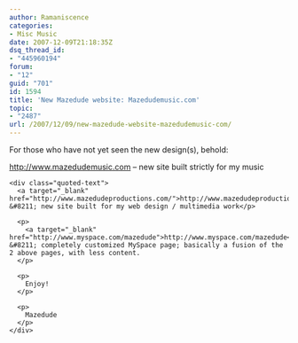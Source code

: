 ```yaml
---
author: Ramaniscence
categories:
- Misc Music
date: 2007-12-09T21:18:35Z
dsq_thread_id:
- "445960194"
forum:
- "12"
guid: "701"
id: 1594
title: 'New Mazedude website: Mazedudemusic.com'
topic:
- "2487"
url: /2007/12/09/new-mazedude-website-mazedudemusic-com/
---
```


<div class="quoted-text">
  For those who have not yet seen the new design(s), behold:</p> 
  
  <p>
    <a target="_blank" href="http://www.mazedudemusic.com/">http://www.mazedudemusic.com</a> &#8211; new site built strictly for my music</div> 
    
    <div class="quoted-text">
      <a target="_blank" href="http://www.mazedudeproductions.com/">http://www.mazedudeproductions.com</a> &#8211; new site built for my web design / multimedia work</p> 
      
      <p>
        <a target="_blank" href="http://www.myspace.com/mazedude">http://www.myspace.com/mazedude</a> &#8211; completely customized MySpace page; basically a fusion of the 2 above pages, with less content.
      </p>
      
      <p>
        Enjoy!
      </p>
      
      <p>
        Mazedude
      </p>
    </div>